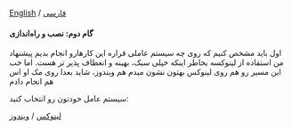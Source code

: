 [English](installation-en.md) / [فارسی](installation-fa.md)

#### **گام دوم: نصب و راه‌اندازی**  

اول باید مشخص کنیم که روی چه سیستم عاملی قراره این کارهارو انجام بدیم
پیشنهاد من استفاده از لینوکسه بخاطر اینکه خیلی سبک، بهینه و انعطاف پذیر تر هست.
اما خب این مسیر رو هم روی لینوکس بهتون نشون میدم هم ویندوز، شاید بعدا روی مک او اس هم انجام دادم

سیستم عامل خودتون رو انتخاب کنید:

[لینوکس](Installation-Linux-fa.md) / [ویندوز](Installation-Windows-fa.md)


